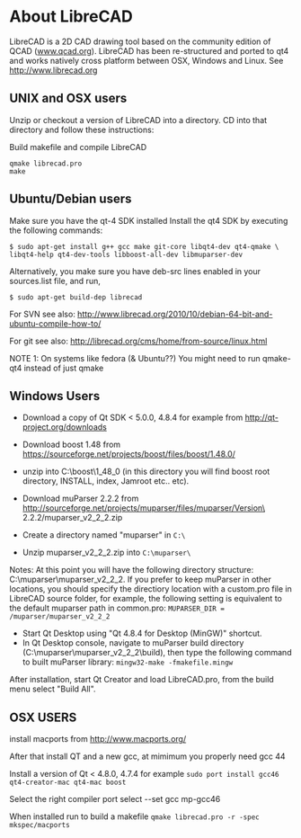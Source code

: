 About LibreCAD
==============

LibreCAD is a 2D CAD drawing tool based on the community edition of QCAD (www.qcad.org).
LibreCAD has been re-structured and ported to qt4 and works natively cross platform between OSX, Windows and Linux.
See http://www.librecad.org

UNIX and OSX users
------------------

Unzip or checkout a version of LibreCAD into a directory.
CD into that directory and follow these instructions:

Build makefile and compile LibreCAD

```
qmake librecad.pro
make
```

Ubuntu/Debian users
-------------------

Make sure you have the qt-4 SDK installed
Install the qt4 SDK by executing the following commands:

```
$ sudo apt-get install g++ gcc make git-core libqt4-dev qt4-qmake \
libqt4-help qt4-dev-tools libboost-all-dev libmuparser-dev
```

Alternatively, you make sure you have deb-src lines enabled in your sources.list file, and run,

```
$ sudo apt-get build-dep librecad
```

For SVN see also: 
http://www.librecad.org/2010/10/debian-64-bit-and-ubuntu-compile-how-to/

For git see also:
http://librecad.org/cms/home/from-source/linux.html

NOTE 1: On systems like fedora (& Ubuntu??) You might need to run qmake-qt4 instead of just qmake

Windows Users
-------------

- Download a copy of Qt SDK < 5.0.0, 4.8.4 for example from http://qt-project.org/downloads 

- Download boost 1.48 from https://sourceforge.net/projects/boost/files/boost/1.48.0/
- unzip into C:\boost\1_48_0 (in this directory you will find boost root directory, INSTALL, index, Jamroot etc.. etc).

- Download muParser 2.2.2 from http://sourceforge.net/projects/muparser/files/muparser/Version\ 2.2.2/muparser_v2_2_2.zip
- Create a directory named "muparser" in `C:\`
- Unzip muparser_v2_2_2.zip into `C:\muparser\`

Notes: At this point you will have the following directory structure: C:\muparser\muparser_v2_2_2\. If you prefer to keep muParser in other locations, you should specify the directiory location with a custom.pro file in LibreCAD source folder, for example, the following setting is equivalent to the default muparser path in common.pro:
`MUPARSER_DIR = /muparser/muparser_v2_2_2`

- Start Qt Desktop using "Qt 4.8.4 for Desktop (MinGW)" shortcut.
- In Qt Desktop console, navigate to muParser build directory (C:\muparser\muparser_v2_2_2\build\), then type the following command to built muParser library:
  `mingw32-make -fmakefile.mingw`

After installation, start Qt Creator and load LibreCAD.pro,
from the build menu select "Build All".

OSX USERS
---------

install macports from http://www.macports.org/

After that install QT and a new gcc, at mimimum you properly need gcc 44

Install a version of Qt < 4.8.0, 4.7.4 for example
`sudo port install gcc46 qt4-creator-mac qt4-mac boost`

Select the right compiler
port select --set gcc mp-gcc46

When installed run to build a makefile
`qmake librecad.pro -r -spec mkspec/macports`
